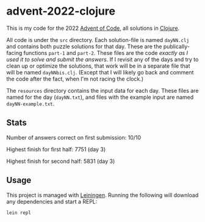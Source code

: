 # advent-2022-clojure

This is my code for the 2022 [Advent of Code](https://adventofcode.com/2022), all solutions in [Clojure](https://clojure.org/).

All code is under the `src` directory. Each solution-file is named `dayNN.clj` and contains both puzzle solutions for that day. These are the publically-facing functions `part-1` and `part-2`. These files are the code *exactly as I used it to solve and submit the answers*. If I revisit any of the days and try to clean up or optimize the solutions, that work will be in a separate file that will be named `dayNNbis.clj`. (Except that I will likely go back and comment the code after the fact, when I'm not racing the clock.)

The `resources` directory contains the input data for each day. These files are named for the day (`dayNN.txt`), and files with the example input are named `dayNN-example.txt`.

## Stats

Number of answers correct on first submission: 10/10

Highest finish for first half: 7751 (day 3)

Highest finish for second half: 5831 (day 3)

## Usage

This project is managed with [Leiningen](https://leiningen.org/). Running the following will download any dependencies and start a REPL:

```
lein repl
```

